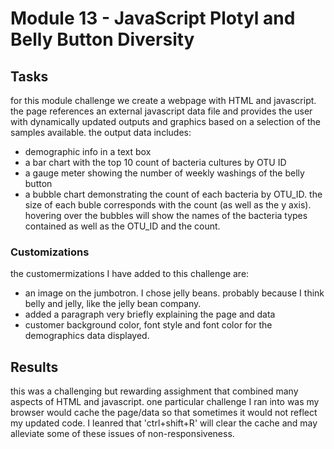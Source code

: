 # Module 13 - JavaScript Plotyl and Belly Button Diversity

## Tasks
for this module challenge we create a webpage with HTML and javascript. the page references an external javascript data file and provides the user with dynamically updated outputs and graphics based on a selection of the samples available. 
the output data includes:
- demographic info in a text box
- a bar chart with the top 10 count of bacteria cultures by OTU ID
- a gauge meter showing the number of weekly washings of the belly button
- a bubble chart demonstrating the count of each bacteria by OTU_ID. the size of each buble corresponds with the count (as well as the y axis). hovering over the bubbles will show the names of the bacteria types contained as well as the OTU_ID and the count. 

### Customizations
the customermizations I have added to this challenge are:
- an image on the jumbotron. I chose jelly beans. probably because I think belly and jelly, like the jelly bean company.
- added a paragraph very briefly explaining the page and data
- customer background color, font style and font color for the demographics data displayed. 

## Results

this was a challenging but rewarding assighment that combined many aspects of HTML and javascript. one particular challenge I ran into was my browser would cache the page/data so that sometimes it would not reflect my updated code. I leanred that 'ctrl+shift+R' will clear the cache and may alleviate some of these issues of non-responsiveness. 
